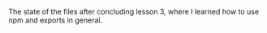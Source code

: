 The state of the files after concluding lesson 3, where I learned how to use npm and exports in general.
